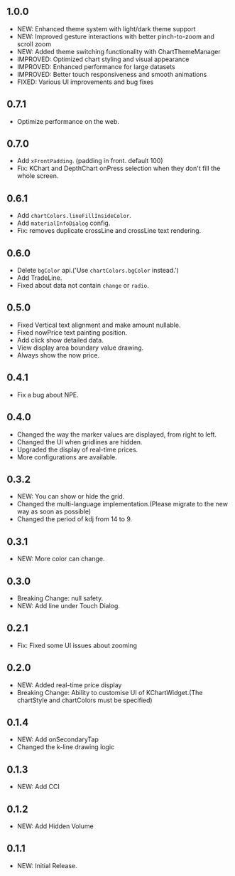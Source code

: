 ## 1.0.0
* NEW: Enhanced theme system with light/dark theme support
* NEW: Improved gesture interactions with better pinch-to-zoom and scroll zoom
* NEW: Added theme switching functionality with ChartThemeManager
* IMPROVED: Optimized chart styling and visual appearance
* IMPROVED: Enhanced performance for large datasets
* IMPROVED: Better touch responsiveness and smooth animations
* FIXED: Various UI improvements and bug fixes

## 0.7.1
* Optimize performance on the web.

## 0.7.0

* Add `xFrontPadding`. (padding in front. default 100)
* Fix: KChart and DepthChart onPress selection when they don't fill the whole screen.

## 0.6.1

* Add `chartColors.lineFillInsideColor`.
* Add `materialInfoDialog` config.
* Fix: removes duplicate crossLine and crossLine text rendering.

## 0.6.0

* Delete `bgColor` api.('Use `chartColors.bgColor` instead.')
* Add TradeLine.
* Fixed about data not contain `change` or `radio`.

## 0.5.0

* Fixed Vertical text alignment and make amount nullable.
* Fixed nowPrice text painting position.
* Add click show detailed data.
* View display area boundary value drawing.
* Always show the now price.

## 0.4.1

* Fix a bug about NPE.

## 0.4.0

* Changed the way the marker values are displayed, from right to left.
* Changed the UI when gridlines are hidden.
* Upgraded the display of real-time prices.
* More configurations are available.

## 0.3.2

* NEW: You can show or hide the grid.
* Changed the multi-language implementation.(Please migrate to the new way as soon as possible)
* Changed the period of kdj from 14 to 9.

## 0.3.1

* NEW: More color can change.

## 0.3.0

* Breaking Change: null safety.
* NEW: Add line under Touch Dialog.

## 0.2.1

* Fix: Fixed some UI issues about zooming

## 0.2.0

* NEW: Added real-time price display
* Breaking Change: Ability to customise UI of KChartWidget.(The chartStyle and chartColors must be specified)

## 0.1.4

* NEW: Add onSecondaryTap
* Changed the k-line drawing logic

## 0.1.3

* NEW: Add CCI

## 0.1.2

* NEW: Add Hidden Volume

## 0.1.1

* NEW: Initial Release.
